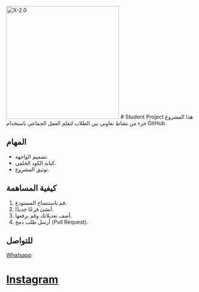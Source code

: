 <img alt="X-2.0" height="300" src="https://i.postimg.cc/Z5Gzr6CW/IMG-20241121-235607-918.jpg">
# Student Project
هذا المشروع جزء من نشاط تعاوني بين الطلاب لتعلم العمل الجماعي باستخدام GitHub.

## المهام
- تصميم الواجهة.
- كتابة الكود الخلفي.
- توثيق المشروع.

## كيفية المساهمة
1. قم باستنساخ المستودع.
2. أنشئ فرعًا جديدًا.
3. أضف تعديلاتك وقم برفعها.
4. أرسل طلب دمج (Pull Request).


## للتواصل 
<a href="https://wa.me/qr/55RLGRAK4NNCN1">Whatsapp</a>
<br>
<a href="https://www.instagram.com/f.7yw/profilecard/?igsh=MjNwNWNkcWloNXA2"><h1 style = "color :red">Instagram</h1></a>
